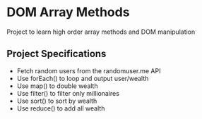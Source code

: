 # DOM Array Methods
Project to learn high order array methods and DOM manipulation

## Project Specifications
+ Fetch random users from the randomuser.me API
+ Use forEach() to loop and output user/wealth
+ Use map() to double wealth
+ Use filter() to filter only millionaires
+ Use sort() to sort by wealth
+ Use reduce() to add all wealth
